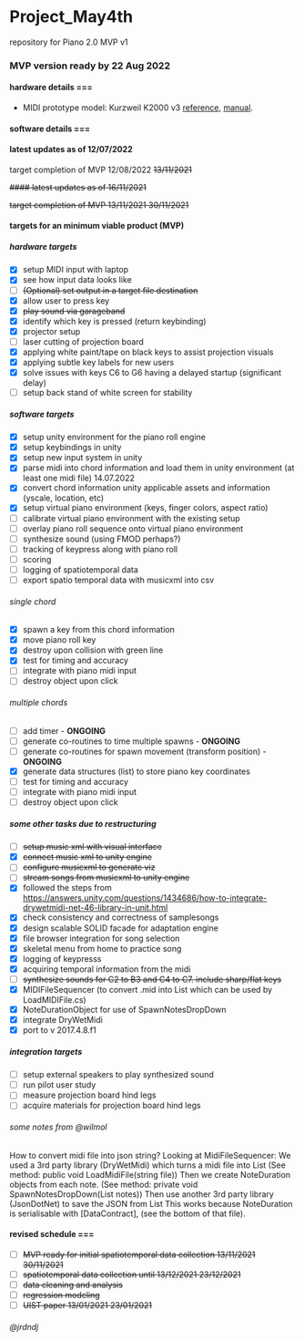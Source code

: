 # Project_May4th
repository for Piano 2.0 MVP v1

### MVP version ready by 22 Aug 2022


#### hardware details ===

- MIDI prototype model: Kurzweil K2000 v3 [reference](https://kurzweil.com/k2000/#faqs), [manual](https://kurzweil.com/wp-content/uploads/2019/10/Setup_Mode.pdf).

#### software details ===

#### latest updates as of 12/07/2022

target completion of MVP 12/08/2022  ~~13/11/2021~~

~~#### latest updates as of 16/11/2021~~

~~target completion of MVP 13/11/2021 30/11/2021~~


#### targets for an minimum viable product (MVP) 

##### hardware targets
- [x] setup MIDI input with laptop
- [x] see how input data looks like
- [ ] ~~\(Optional) set output in a target file destination~~
- [x] allow user to press key
- [x] ~~play sound via garageband~~
- [x] identify which key is pressed (return keybinding) 
- [x] projector setup
- [ ] laser cutting of projection board
- [x] applying white paint/tape on black keys to assist projection visuals
- [x] applying subtle key labels for new users
- [x] solve issues with keys C6 to G6 having a delayed startup (significant delay)
- [ ] setup back stand of white screen for stability 

##### software targets 
- [x] setup unity environment for the piano roll engine
- [x] setup keybindings in unity
- [x] setup new input system in unity
- [x] parse midi into chord information and load them in unity environment (at least one midi file) 14.07.2022
- [x] convert chord information unity applicable assets and information (yscale, location, etc)
- [x] setup virtual piano environment (keys, finger colors, aspect ratio)
- [ ] calibrate virtual piano environment with the existing setup
- [ ] overlay piano roll sequence onto virtual piano environment
- [ ] synthesize sound (using FMOD perhaps?) 
- [ ] tracking of keypress along with piano roll
- [ ] scoring 
- [ ] logging of spatiotemporal data 
- [ ] export spatio temporal data with musicxml into csv 

###### single chord
- [x] spawn a key from this chord information
- [x] move piano roll key
- [x] destroy upon collision with green line
- [x] test for timing and accuracy 
- [ ] integrate with piano midi input
- [ ] destroy object upon click

###### multiple chords
- [ ] add timer - **ONGOING**
- [ ] generate co-routines to time multiple spawns - **ONGOING**
- [ ] generate co-routines for spawn movement (transform position) - **ONGOING**
- [x] generate data structures (list) to store piano key coordinates
- [ ] test for timing and accuracy 
- [ ] integrate with piano midi input
- [ ] destroy object upon click

##### some other tasks due to restructuring
- [ ] ~~setup music xml with visual interface~~
- [x] ~~connect music xml to unity engine~~
- [ ] ~~configure musicxml to generate viz~~
- [ ] ~~stream songs from musicxml to unity engine~~
- [x] followed the steps from https://answers.unity.com/questions/1434686/how-to-integrate-drywetmidi-net-46-library-in-unit.html 
- [x] check consistency and correctness of samplesongs
- [x] design scalable SOLID facade for adaptation engine
- [x] file browser integration for song selection
- [x] skeletal menu from home to practice song
- [x] logging of keypresss
- [x] acquiring temporal information from the midi
- [ ] ~~synthesize sounds for C2 to B3 and C4 to C7. include sharp/flat keys~~ 
- [x] MIDIFileSequencer (to convert .mid into List<Node> which can be used by LoadMIDIFile.cs)
- [x] NoteDurationObject for use of SpawnNotesDropDown 
- [x] integrate DryWetMidi
- [x] port to v 2017.4.8.f1 

##### integration targets
- [ ] setup external speakers to play synthesized sound
- [ ] run pilot user study 
- [ ] measure projection board hind legs
- [ ] acquire materials for projection board hind legs 

###### some notes from @wilmol

How to convert midi file into json string?
Looking at MidiFileSequencer:
We used a 3rd party library (DryWetMidi) which turns a midi file into List<Note> (See method: public void LoadMidiFile(string file))
Then we create NoteDuration objects from each note. (See method: private void SpawnNotesDropDown(List<Note> notes))
Then use another 3rd party library (JsonDotNet) to save the JSON from List<NoteDuration> This works because NoteDuration is serialisable with [DataContract], (see the bottom of that file).

 
#### revised schedule ===
- [ ] ~~MVP ready for initial spatiotemporal data collection ~~13/11/2021~~ 30/11/2021~~
- [ ] ~~spatiotemporal data collection until ~~13/12/2021~~ 23/12/2021~~
- [ ] ~~data cleaning and analysis~~
- [ ] ~~regression modeling~~
- [ ] ~~UIST paper ~~13/01/2021~~ 23/01/2021~~
  
###### @jrdndj

